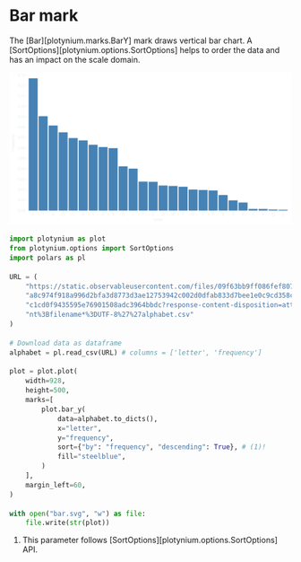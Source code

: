 # Bar mark

The [Bar][plotynium.marks.BarY] mark draws vertical bar chart. A [SortOptions][plotynium.options.SortOptions] helps to order the data and has an impact on the scale domain.

![](../images/bar.svg)

```python hl_lines="19-25"
import plotynium as plot
from plotynium.options import SortOptions
import polars as pl

URL = (
    "https://static.observableusercontent.com/files/09f63bb9ff086fef80717e2e"
    "a8c974f918a996d2bfa3d8773d3ae12753942c002d0dfab833d7bee1e0c9cd358cd3578"
    "c1cd0f9435595e76901508adc3964bbdc?response-content-disposition=attachme"
    "nt%3Bfilename*%3DUTF-8%27%27alphabet.csv"
)

# Download data as dataframe
alphabet = pl.read_csv(URL) # columns = ['letter', 'frequency']

plot = plot.plot(
    width=928,
    height=500,
    marks=[
        plot.bar_y(
            data=alphabet.to_dicts(),
            x="letter",
            y="frequency",
            sort={"by": "frequency", "descending": True}, # (1)!
            fill="steelblue",
        )
    ],
    margin_left=60,
)

with open("bar.svg", "w") as file:
    file.write(str(plot))
```

1. This parameter follows [SortOptions][plotynium.options.SortOptions] API.
